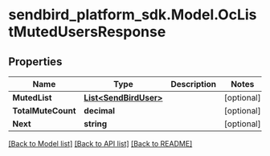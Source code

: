 
# sendbird_platform_sdk.Model.OcListMutedUsersResponse

## Properties

Name | Type | Description | Notes
------------ | ------------- | ------------- | -------------
**MutedList** | [**List&lt;SendBirdUser&gt;**](SendBirdUser.md) |  | [optional] 
**TotalMuteCount** | **decimal** |  | [optional] 
**Next** | **string** |  | [optional] 

[[Back to Model list]](../README.md#documentation-for-models)
[[Back to API list]](../README.md#documentation-for-api-endpoints)
[[Back to README]](../README.md)

